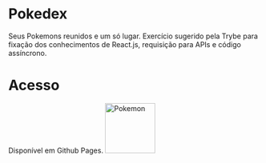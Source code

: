 # Pokedex
Seus Pokemons reunidos e um só lugar. Exercício sugerido pela Trybe para fixação dos conhecimentos de React.js, requisição para APIs e código assíncrono.

# Acesso

Disponível em Github Pages.
<img src="https://media.giphy.com/media/eJ3mWeALMqorzzI7Ze/giphy.gif" alt="Pokemon" width="100px" position="absolute" bottom="0" />
